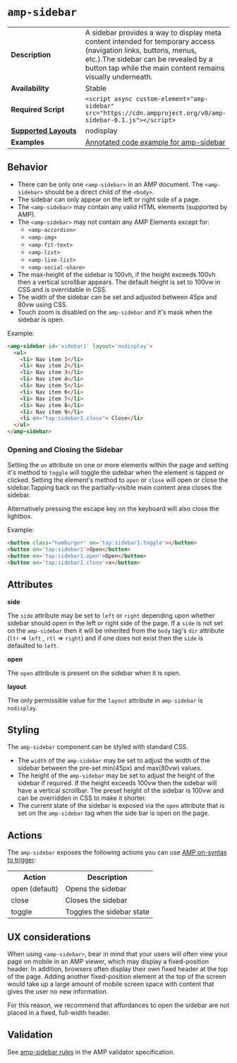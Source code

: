 <!---
Copyright 2016 The AMP HTML Authors. All Rights Reserved.

Licensed under the Apache License, Version 2.0 (the "License");
you may not use this file except in compliance with the License.
You may obtain a copy of the License at

      http://www.apache.org/licenses/LICENSE-2.0

Unless required by applicable law or agreed to in writing, software
distributed under the License is distributed on an "AS-IS" BASIS,
WITHOUT WARRANTIES OR CONDITIONS OF ANY KIND, either express or implied.
See the License for the specific language governing permissions and
limitations under the License.
-->

# <a name="amp-sidebar"></a> `amp-sidebar`

<table>
  <tr>
    <td width="40%"><strong>Description</strong></td>
    <td>A sidebar provides a way to display meta content intended for temporary access (navigation links, buttons, menus, etc.).The sidebar can be revealed by a button tap while the main content remains visually underneath.</td>
  </tr>
  <tr>
    <td width="40%"><strong>Availability</strong></td>
    <td>Stable</td>
  </tr>
  <tr>
    <td width="40%"><strong>Required Script</strong></td>
    <td><code>&lt;script async custom-element="amp-sidebar" src="https://cdn.ampproject.org/v0/amp-sidebar-0.1.js">&lt;/script></code></td>
  </tr>
  <tr>
    <td class="col-fourty"><strong><a href="https://www.ampproject.org/docs/guides/responsive/control_layout.html">Supported Layouts</a></strong></td>
    <td>nodisplay</td>
  </tr>
  <tr>
    <td width="40%"><strong>Examples</strong></td>
    <td>
      <a href="https://ampbyexample.com/components/amp-sidebar/">Annotated code example for amp-sidebar</a>
    </td>
  </tr>
</table>

## Behavior

- There can be only one `<amp-sidebar>` in an AMP document. The `<amp-sidebar>` should be a direct child of the `<body>`.
- The sidebar can only appear on the left or right side of a page.
- The `<amp-sidebar>` may contain any valid HTML elements (supported by AMP).
- The `<amp-sidebar>` may not contain any AMP Elements except for:
    - `<amp-accordion>`
    - `<amp-img>`
    - `<amp-fit-text>`
    - `<amp-list>`
    - `<amp-live-list>`
    - `<amp-social-share>`
- The max-height of the sidebar is 100vh, if the height exceeds 100vh then a vertical scrollbar appears. The default height is set to 100vw in CSS and is overridable in CSS.
- The width of the sidebar can be set and adjusted between 45px and 80vw using CSS.
- Touch zoom is disabled on the `amp-sidebar` and it's mask when the sidebar is open.

Example:
```html
<amp-sidebar id='sidebar1' layout='nodisplay'>
  <ul>
    <li> Nav item 1</li>
    <li> Nav item 2</li>
    <li> Nav item 3</li>
    <li> Nav item 4</li>
    <li> Nav item 5</li>
    <li> Nav item 6</li>
    <li> Nav item 7</li>
    <li> Nav item 8</li>
    <li> Nav item 9</li>
    <li on="tap:sidebar1.close"> Close</li>
  </ul>
</amp-sidebar>
```

### Opening and Closing the Sidebar
Setting the `on` attribute on one or more elements within the page and setting it's method to `toggle` will toggle the sidebar when the element is tapped or clicked. Setting the element's method to `open` or `close` will open or close the sidebar.Tapping back on the partially-visible main content area closes the sidebar.

Alternatively pressing the escape key on the keyboard will also close the lightbox.

Example:
```html
<button class="hamburger" on='tap:sidebar1.toggle'></button>
<button on='tap:sidebar1'>Open</button>
<button on='tap:sidebar1.open'>Open</button>
<button on='tap:sidebar1.close'>x</button>
```

## Attributes

**side**

The `side` attribute may be set to `left` or `right` depending upon whether sidebar should open in the left or right side of the page. If a `side` is not set on the `amp-sidebar` then it will be inherited from the `body` tag's `dir` attribute (`ltr` => `left` , `rtl` => `right`) and if one does not exist then the `side` is defaulted to `left`.

**open**

The `open` attribute is present on the sidebar when it is open.

**layout**

The only permissible value for the `layout` attribute in `amp-sidebar` is `nodisplay`.

## Styling

The `amp-sidebar` component can be styled with standard CSS.

- The `width` of the `amp-sidebar` may be set to adjust the width of the sidebar between the pre-set min(45px) and max(80vw) values.
- The height of the `amp-sidebar` may be set to adjust the height of the sidebar if required. If the height exceeds 100vw then the sidebar will have a vertical scrollbar. The preset height of the sidebar is 100vw and can be overridden in CSS to make it shorter.
- The current state of the sidebar is exposed via the `open` attribute that is set on the `amp-sidebar` tag when the side bar is open on the page.

## Actions
The `amp-sidebar` exposes the following actions you can use [AMP on-syntax to trigger](../../../src/spec/amp-actions-and-events.md):

<table>
  <tr>
    <th>Action</th>
    <th>Description</th>
  </tr>
  <tr>
    <td>open (default)</td>
    <td>Opens the sidebar</td>
  </tr>
  <tr>
    <td>close</td>
    <td>Closes the sidebar</td>
  </tr>
  <tr>
    <td>toggle</td>
    <td>Toggles the sidebar state</td>
  </tr>
</table>

## UX considerations

When using `<amp-sidebar>`, bear in mind that your users will often view your page on mobile in an AMP viewer, which may display a fixed-position header. In addition, browsers often display their own fixed header at the top of the page. Adding another fixed-position element at the top of the screen would take up a large amount of mobile screen space with content that gives the user no new information.

For this reason, we recommend that affordances to open the sidebar are not placed in a fixed, full-width header.

## Validation

See [amp-sidebar rules](https://github.com/ampproject/amphtml/blob/master/extensions/amp-sidebar/0.1/validator-amp-sidebar.protoascii) in the AMP validator specification.
